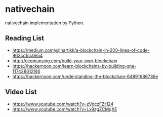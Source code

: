 nativechain
================

nativechain implementation by Python.

## Reading List

* https://medium.com/@lhartikk/a-blockchain-in-200-lines-of-code-963cc1cc0e54
* http://ecomunsing.com/build-your-own-blockchain
* https://hackernoon.com/learn-blockchains-by-building-one-117428612f46
* https://hackernoon.com/understanding-the-blockchain-64891686738e

## Video List

* https://www.youtube.com/watch?v=zVqczFZr124
* https://www.youtube.com/watch?v=Lx9zgZCMqXE

